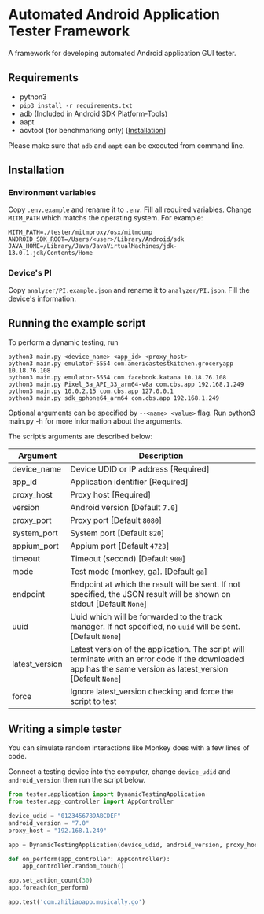 # Automated Android Application Tester Framework

A framework for developing automated Android application GUI tester.

## Requirements

- python3
- `pip3 install -r requirements.txt`
- adb (Included in Android SDK Platform-Tools)
- aapt
- acvtool (for benchmarking only) [[Installation](https://github.com/pilgun/acvtool)]

Please make sure that `adb` and `aapt` can be executed from command line.

## Installation

### Environment variables

Copy `.env.example` and rename it to `.env`. Fill all required variables.
Change `MITM_PATH` which matchs the operating system. For example:

```
MITM_PATH=./tester/mitmproxy/osx/mitmdump
ANDROID_SDK_ROOT=/Users/<user>/Library/Android/sdk
JAVA_HOME=/Library/Java/JavaVirtualMachines/jdk-13.0.1.jdk/Contents/Home
```

### Device's PI

Copy `analyzer/PI.example.json` and rename it to `analyzer/PI.json`. Fill the device's information.

## Running the example script

To perform a dynamic testing, run

```
python3 main.py <device_name> <app_id> <proxy_host>
python3 main.py emulator-5554 com.americastestkitchen.groceryapp 10.18.76.108
python3 main.py emulator-5554 com.facebook.katana 10.18.76.108
python3 main.py Pixel_3a_API_33_arm64-v8a com.cbs.app 192.168.1.249
python3 main.py 10.0.2.15 com.cbs.app 127.0.0.1
python3 main.py sdk_gphone64_arm64 com.cbs.app 192.168.1.249
```

Optional arguments can be specified by `--<name> <value>` flag. Run python3 main.py -h for more information about the arguments.

The script’s arguments are described below:

| Argument       | Description                                                                                                                                                   |
| -------------- | ------------------------------------------------------------------------------------------------------------------------------------------------------------- |
| device_name    | Device UDID or IP address [Required]                                                                                                                          |
| app_id         | Application identifier [Required]                                                                                                                             |
| proxy_host     | Proxy host [Required]                                                                                                                                         |
| version        | Android version [Default `7.0`]                                                                                                                               |
| proxy_port     | Proxy port [Default `8080`]                                                                                                                                   |
| system_port    | System port [Default `820`]                                                                                                                                   |
| appium_port    | Appium port [Default `4723`]                                                                                                                                  |
| timeout        | Timeout (second) [Default `900`]                                                                                                                              |
| mode           | Test mode (monkey, ga). [Default `ga`]                                                                                                                        |
| endpoint       | Endpoint at which the result will be sent. If not specified, the JSON result will be shown on stdout [Default `None`]                                         |
| uuid           | Uuid which will be forwarded to the track manager. If not specified, no `uuid` will be sent. [Default `None`]                                                 |
| latest_version | Latest version of the application. The script will terminate with an error code if the downloaded app has the same version as latest_version [Default `None`] |
| force          | Ignore latest_version checking and force the script to test                                                                                                   |

## Writing a simple tester

You can simulate random interactions like Monkey does with a few lines of code.

Connect a testing device into the computer, change `device_udid` and `android_version` then run the script below.

```python
from tester.application import DynamicTestingApplication
from tester.app_controller import AppController

device_udid = "0123456789ABCDEF"
android_version = "7.0"
proxy_host = "192.168.1.249"

app = DynamicTestingApplication(device_udid, android_version, proxy_host)

def on_perform(app_controller: AppController):
    app_controller.random_touch()

app.set_action_count(30)
app.foreach(on_perform)

app.test('com.zhiliaoapp.musically.go')
```

